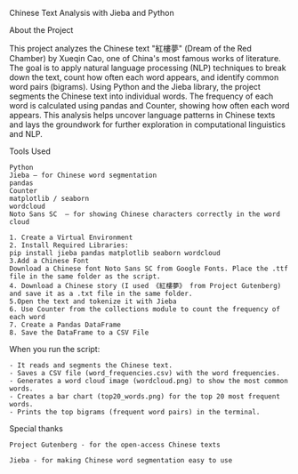 Chinese Text Analysis with Jieba and Python

About the Project

This project analyzes the Chinese text "紅樓夢" (Dream of the Red Chamber) by Xueqin Cao, one of China's most famous works of literature. The goal is to apply natural language processing (NLP) techniques to break down the text, count how often each word appears, and identify common word pairs (bigrams).
Using Python and the Jieba library, the project segments the Chinese text into individual words. The frequency of each word is calculated using pandas and Counter, showing how often each word appears. This analysis helps uncover language patterns in Chinese texts and lays the groundwork for further exploration in computational linguistics and NLP.

Tools Used

    Python
    Jieba – for Chinese word segmentation
    pandas 
    Counter  
    matplotlib / seaborn 
    wordcloud 
    Noto Sans SC  – for showing Chinese characters correctly in the word cloud

    1. Create a Virtual Environment
    2. Install Required Libraries: 
    pip install jieba pandas matplotlib seaborn wordcloud
    3.Add a Chinese Font
    Download a Chinese font Noto Sans SC from Google Fonts. Place the .ttf file in the same folder as the script.
    4. Download a Chinese story (I used 《紅樓夢》 from Project Gutenberg) and save it as a .txt file in the same folder.
    5.Open the text and tokenize it with Jieba
    6. Use Counter from the collections module to count the frequency of each word
    7. Create a Pandas DataFrame
    8. Save the DataFrame to a CSV File

When you run the script:

    - It reads and segments the Chinese text.
    - Saves a CSV file (word_frequencies.csv) with the word frequencies.
    - Generates a word cloud image (wordcloud.png) to show the most common words.
    - Creates a bar chart (top20_words.png) for the top 20 most frequent words.
    - Prints the top bigrams (frequent word pairs) in the terminal.

Special thanks

    Project Gutenberg - for the open-access Chinese texts

    Jieba - for making Chinese word segmentation easy to use
